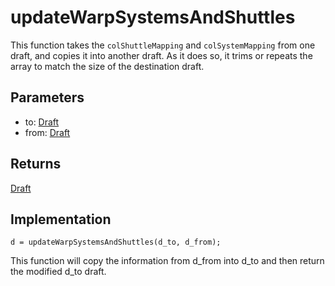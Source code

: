# updateWarpSystemsAndShuttles
This function takes the `colShuttleMapping` and `colSystemMapping` from one draft, and copies it into another draft. As it does so, it trims or repeats the array to match the size of the destination draft.  

## Parameters

- to: [Draft](draft)
- from: [Draft](draft)


## Returns
[Draft](draft)



## Implementation

```
d = updateWarpSystemsAndShuttles(d_to, d_from);
```

This function will copy the information from d_from into d_to and then return the modified d_to draft. 


